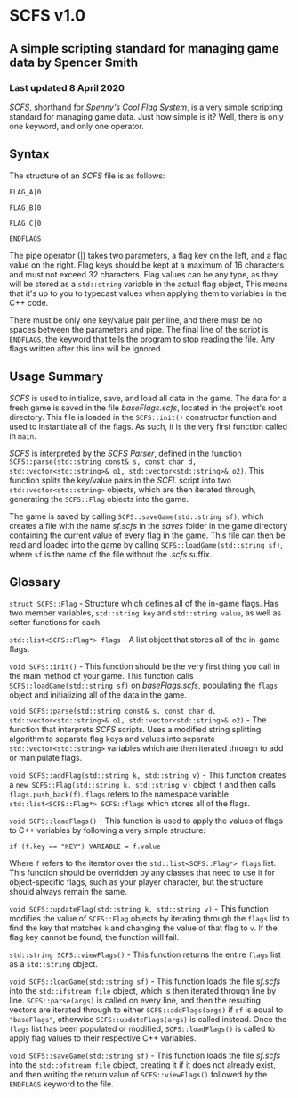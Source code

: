 # SCFS v1.0
## A simple scripting standard for managing game data by Spencer Smith
### Last updated 8 April 2020

*SCFS*, shorthand for *Spenny's Cool Flag System*, is a very simple scripting standard for managing game data. Just how simple is it? Well, there is only one keyword, and only one operator.

## Syntax
The structure of an *SCFS* file is as follows:

```
FLAG_A|0

FLAG_B|0

FLAG_C|0

ENDFLAGS 
```

The pipe operator (|) takes two parameters, a flag key on the left, and a flag value on the right. Flag keys should be kept at a maximum of 16 characters and must not exceed 32 characters. Flag values can be any type, as they will be stored as a `std::string` variable in the actual flag object, This means that it's up to you to typecast values when applying them to variables in the C++ code. 

There must be only one key/value pair per line, and there must be no spaces between the parameters and pipe. The final line of the script is `ENDFLAGS`, the keyword that tells the program to stop reading the file. Any flags written after this line will be ignored.

## Usage Summary
*SCFS* is used to initialize, save, and load all data in the game. The data for a fresh game is saved in the file *baseFlags.scfs*, located in the project's root directory. This file is loaded in the `SCFS::init()` constructor function and used to instantiate all of the flags. As such, it is the very first function called in `main`.

*SCFS* is interpreted by the *SCFS Parser*, defined in the function `SCFS::parse(std::string const& s, const char d, std::vector<std::string>& o1, std::vector<std::string>& o2)`. This function splits the key/value pairs in the *SCFL* script into two `std::vector<std::string>` objects, which are then iterated through, generating the `SCFS::Flag` objects into the game.

The game is saved by calling `SCFS::saveGame(std::string sf)`, which creates a file with the name *sf.scfs* in the *saves* folder in the game directory containing the current value of every flag in the game. This file can then be read and loaded into the game by calling `SCFS::loadGame(std::string sf)`, where `sf` is the name of the file without the *.scfs* suffix. 

## Glossary
`struct SCFS::Flag` - Structure which defines all of the in-game flags. Has two member variables, `std::string key` and `std::string value`, as well as setter functions for each.

`std::list<SCFS::Flag*> flags` - A list object that stores all of the in-game flags.

`void SCFS::init()` - This function should be the very first thing you call in the main method of your game. This function calls `SCFS::loadGame(std::string sf)` on *baseFlags.scfs*, populating the `flags` object and initializing all of the data in the game.

`void SCFS::parse(std::string const& s, const char d, std::vector<std::string>& o1, std::vector<std::string>& o2)` - The function that interprets *SCFS* scripts. Uses a modified string splitting algorithm to separate flag keys and values into separate `std::vector<std::string>` variables which are then iterated through to add or manipulate flags. 

`void SCFS::addFlag(std::string k, std::string v)` - This function creates a `new SCFS::Flag(std::string k, std::string v)` object `f` and then calls `flags.push_back(f)`. `flags` refers to the namespace variable `std::list<SCFS::Flag*> SCFS::flags` which stores all of the flags.

`void SCFS::loadFlags()` - This function is used to apply the values of flags to C++ variables by following a very simple structure:

`if (f.key == "KEY") VARIABLE = f.value`

Where `f` refers to the iterator over the `std::list<SCFS::Flag*> flags` list. This function should be overridden by any classes that need to use it for object-specific flags, such as your player character, but the structure should always remain the same.

`void SCFS::updateFlag(std::string k, std::string v)` - This function modifies the value of `SCFS::Flag` objects by iterating through the `flags` list to find the key that matches `k` and changing the value of that flag to `v`. If the flag key cannot be found, the function will fail. 

`std::string SCFS::viewFlags()` - This function returns the entire `flags` list as a `std::string` object. 

`void SCFS::loadGame(std::string sf)` - This function loads the file *sf.scfs* into the `std::ifstream file` object, which is then iterated through line by line. `SCFS::parse(args)` is called on every line, and then the resulting vectors are iterated through to either `SCFS::addFlags(args)` if `sf` is equal to `"baseFlags"`, otherwise `SCFS::updateFlags(args)` is called instead. Once the `flags` list has been populated or modified, `SCFS::loadFlags()` is called to apply flag values to their respective C++ variables.

`void SCFS::saveGame(std::string sf)` - This function loads the file *sf.scfs* into the `std::ofstream file` object, creating it if it does not already exist, and then writing the return value of `SCFS::viewFlags()` followed by the `ENDFLAGS` keyword to the file.
